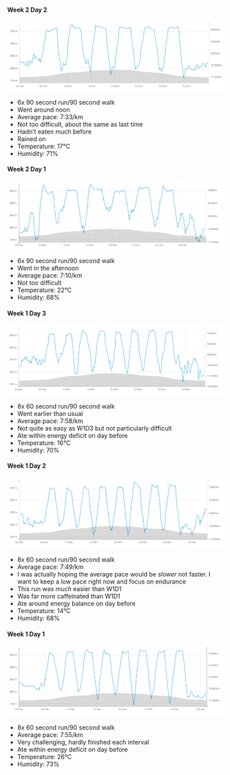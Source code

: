 #### Week 2 Day 2

![Week 2 Day 2 Strava](images/w2d2.png)

* 6x 90 second run/90 second walk
* Went around noon
* Average pace: 7:33/km
* Not too difficult, about the same as last time
* Hadn’t eaten much before
* Rained on
* Temperature: 17°C
* Humidity: 71%

#### Week 2 Day 1

![Week 2 Day 1 Strava](images/w2d1.png)

* 6x 90 second run/90 second walk
* Went in the afternoon
* Average pace: 7:10/km
* Not too difficult
* Temperature: 22°C
* Humidity: 68%

#### Week 1 Day 3

![Week 1 Day 3 Strava](images/w1d3.png)

* 8x 60 second run/90 second walk
* Went earlier than usual
* Average pace: 7:58/km
* Not quite as easy as W1D3 but not particularly difficult
* Ate within energy deficit on day before
* Temperature: 16°C
* Humidity: 70%

#### Week 1 Day 2

![Week 1 Day 2 Strava](images/w1d2.png)

* 8x 60 second run/90 second walk
* Average pace: 7:49/km
* I was actually hoping the average pace would be _slower_ not faster. I want to keep a low pace right now and focus on endurance
* This run was _much_ easier than W1D1
* Was far more caffeinated than W1D1
* Ate around energy balance on day before
* Temperature: 14°C
* Humidity: 68%

#### Week 1 Day 1

![Week 1 Day 1 Strava](images/w1d1.png)

* 8x 60 second run/90 second walk
* Average pace: 7:55/km
* Very challenging, hardly finished each interval
* Ate within energy deficit on day before
* Temperature: 26°C
* Humidity: 73%

